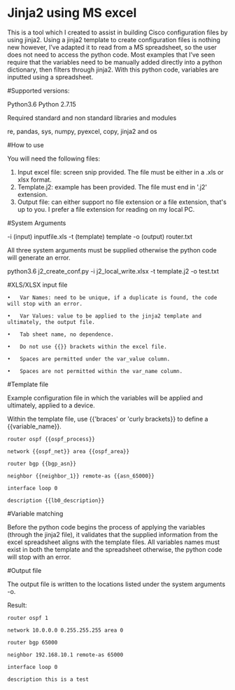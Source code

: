 # Jinja2 using MS excel

This is a tool which I created to assist in building Cisco configuration files by using jinja2. Using a jinja2 template to create configuration files is nothing new however, I’ve adapted it to read from a MS spreadsheet, so the user does not need to access the python code. Most examples that I’ve seen require that the variables need to be manually added directly into a python dictionary, then filters through jinja2. With this python code, variables are inputted using a spreadsheet. 

#Supported versions:

Python3.6 
Python 2.7.15 

Required standard and non standard libraries and modules

re, pandas, sys, numpy, pyexcel, copy, jinja2 and os

#How to use

  You will need the following files:

  1)	Input excel file: screen snip provided. The file must be either in a .xls or xlsx format.  
  2)	Template.j2: example has been provided. The file must end in '.j2' extension.  
  3)	Output file: can either support no file extension or a file extension, that's up to you. I prefer a file extension for reading on       my local PC. 

#System Arguments

-i (input) inputfile.xls
-t (template) template
-o (output) router.txt

All three system arguments must be supplied otherwise the python code will generate an error. 

python3.6 j2_create_conf.py -i j2_local_write.xlsx -t template.j2 -o test.txt

#XLS/XLSX input file


    •	Var Names: need to be unique, if a duplicate is found, the code will stop with an error. 

    •	Var Values: value to be applied to the jinja2 template and ultimately, the output file. 

    •	Tab sheet name, no dependence. 

    •	Do not use {{}} brackets within the excel file. 

    •	Spaces are permitted under the var_value column.

    •	Spaces are not permitted within the var_name column.


#Template file

Example configuration file in which the variables will be applied and ultimately, applied to a device.  

Within the template file, use {{'braces' or 'curly brackets}} to define a {{variable_name}}.   

    router ospf {{ospf_process}}

    network {{ospf_net}} area {{ospf_area}}

    router bgp {{bgp_asn}}

    neighbor {{neighbor_1}} remote-as {{asn_65000}}

    interface loop 0

    description {{lb0_description}}


#Variable matching


Before the python code begins the process of applying the variables (through the jinja2 file), it validates that the supplied information from the excel spreadsheet aligns with the template files. All variables names must exist in both the template and the spreadsheet otherwise, the python code will stop with an error. 

#Output file


  The output file is written to the locations listed under the system arguments -o.  

Result:

    router ospf 1

    network 10.0.0.0 0.255.255.255 area 0

    router bgp 65000

    neighbor 192.168.10.1 remote-as 65000

    interface loop 0

    description this is a test
